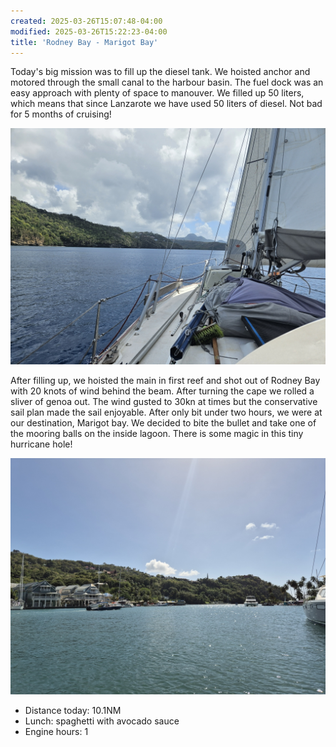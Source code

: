 ```yaml
---
created: 2025-03-26T15:07:48-04:00
modified: 2025-03-26T15:22:23-04:00
title: 'Rodney Bay - Marigot Bay'
---
```


Today's big mission was to fill up the diesel tank. We hoisted anchor and motored through the small canal to the harbour basin. The fuel dock was an easy approach with plenty of space to manouver. We filled up 50 liters, which means that since Lanzarote we have used 50 liters of diesel. Not bad for 5 months of cruising!

![Image](../2025/4816b1ae4b0c92b5b0a30ce890fe6268.jpg) 

After filling up, we hoisted the main in first reef and shot out of Rodney Bay with 20 knots of wind behind the beam. After turning the cape we rolled a sliver of genoa out. The wind gusted to 30kn at times but the conservative sail plan made the sail enjoyable. After only bit under two hours, we were at our destination, Marigot bay. We decided to bite the bullet and take one of the mooring balls on the inside lagoon. There is some magic in this tiny hurricane hole!

![Image](../2025/21faa015b39393d47cd7c34a65cb1bca.jpg) 

* Distance today: 10.1NM
* Lunch: spaghetti with avocado sauce 
* Engine hours: 1
